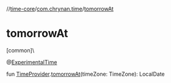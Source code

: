 //[time-core](../../index.md)/[com.chrynan.time](index.md)/[tomorrowAt](tomorrow-at.md)

# tomorrowAt

[common]\

@[ExperimentalTime](https://kotlinlang.org/api/latest/jvm/stdlib/kotlin.time/-experimental-time/index.html)

fun [TimeProvider](-time-provider/index.md).[tomorrowAt](tomorrow-at.md)(timeZone: TimeZone): LocalDate
